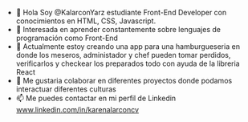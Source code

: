 - 👋 Hola Soy @KalarconYarz estudiante Front-End Developer con conocimientos en HTML, CSS, Javascript.
- 👀 Interesada en aprender constantemente sobre lenguajes de programación como Front-End 
- 🌱 Actualmente estoy creando una app para una hamburgueseria en donde los meseros, administador y chef pueden tomar perdidos, verificarlos y checkear los preparados todo con ayuda de la libreria React
- 💞️ Me gustaria colaborar en diferentes proyectos donde podamos interactuar diferentes culturas
- 📫 Me puedes contactar en mi perfil de Linkedin www.linkedin.com/in/karenalarconcv


<!---
KalarconYarz/KalarconYarz is a ✨ special ✨ repository because its `README.md` (this file) appears on your GitHub profile.
You can click the Preview link to take a look at your changes.
--->
